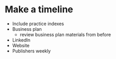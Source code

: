 
# Make a timeline
* Include practice indexes
* Business plan
	* review business plan materials from before
* LinkedIn
* Website
* Publishers weekly